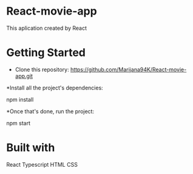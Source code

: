 # React-movie-app
This aplication created by React

# Getting Started
* Clone this repository:
https://github.com/Marijana94K/React-movie-app.git

*Install all the project's dependencies:

npm install

*Once that's done, run the project:

npm start

# Built with
 React
 Typescript
 HTML
 CSS
 
 
 
